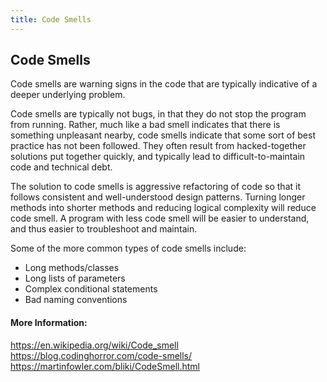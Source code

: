 ```yaml
---
title: Code Smells
---
```

## Code Smells

<!-- The article goes here, in GitHub-flavored Markdown. Feel free to add YouTube videos, images, and CodePen/JSBin embeds  -->

Code smells are warning signs in the code that are typically indicative of a deeper underlying problem.

Code smells are typically not bugs, in that they do not stop the program from running. Rather, much like a bad smell indicates that there is something unpleasant nearby, code smells indicate that some sort of best practice has not been followed. They often result from hacked-together solutions put together quickly, and typically lead to difficult-to-maintain code and technical debt.

The solution to code smells is aggressive refactoring of code so that it follows consistent and well-understood design patterns. Turning longer methods into shorter methods and reducing logical complexity will reduce code smell. A program with less code smell will be easier to understand, and thus easier to troubleshoot and maintain.

Some of the more common types of code smells include:

* Long methods/classes
* Long lists of parameters
* Complex conditional statements
* Bad naming conventions




#### More Information:
https://en.wikipedia.org/wiki/Code_smell
https://blog.codinghorror.com/code-smells/
https://martinfowler.com/bliki/CodeSmell.html


